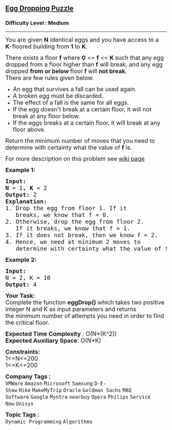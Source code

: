 <h2><a href="https://www.geeksforgeeks.org/problems/egg-dropping-puzzle-1587115620/1?itm_source=geeksforgeeks&itm_medium=article&itm_campaign=bottom_sticky_on_article">Egg Dropping Puzzle</a></h2><h3>Difficulty Level : Medium</h3><hr><div class="problems_problem_content__Xm_eO"><p><span style="font-size: 18px;">You are given <strong>N</strong> identical eggs and you have access to a <strong>K</strong>-floored building from&nbsp;<strong>1</strong>&nbsp;to&nbsp;<strong>K</strong>.</span></p>
<p><span style="font-size: 18px;">There exists a floor <strong>f</strong>&nbsp;where <strong>0</strong> &lt;= <strong>f</strong> &lt;= <strong>K&nbsp;</strong>such that any egg dropped from a floor higher than <strong>f</strong>&nbsp;will break, and any egg dropped <strong>from or below </strong>floor <strong>f </strong>will <strong>not break</strong>. <br>There are few rules given below.&nbsp;</span></p>
<ul>
<li><span style="font-size: 18px;">An egg that survives a fall can be used again.</span></li>
<li><span style="font-size: 18px;">A broken egg must be discarded.</span></li>
<li><span style="font-size: 18px;">The effect of a fall is the same for all eggs.</span></li>
<li><span style="font-size: 18px;">If the egg doesn't break at a certain floor, it will not break at any floor below.</span></li>
<li><span style="font-size: 18px;">If the eggs breaks at a certain floor, it will break at any floor above.</span></li>
</ul>
<p><span style="font-size: 18px;">Return the minimum number of moves that you need to determine with certainty what the value of&nbsp;<strong>f</strong>&nbsp;is.</span></p>
<p><span style="font-size: 18px;">For more description on this problem see <a href="http://en.wikipedia.org/wiki/Dynamic_programming#Egg_dropping_puzzle">wiki page</a></span></p>
<p><span style="font-size: 18px;"><strong>Example 1:</strong></span></p>
<pre><span style="font-size: 18px;"><strong>Input:
N </strong>= 1<strong>, K </strong>= 2
<strong>Output: </strong>2
<strong>Explanation:&nbsp;
</strong>1. Drop the egg from floor 1. If it 
&nbsp;  breaks, we know that f = 0.
2. Otherwise, drop the egg from floor 2.
&nbsp;  If it breaks, we know that f = 1.
3. If it does not break, then we know f = 2.
4. Hence, we need at minimum 2 moves to
&nbsp;  determine with certainty what the value of f is.</span></pre>
<p><span style="font-size: 18px;"><strong>Example 2:</strong></span></p>
<pre><span style="font-size: 18px;"><strong>Input:</strong></span><span style="font-size: 18px;">
N = 2, K = 10
<strong>Output: </strong>4</span></pre>
<p><span style="font-size: 18px;"><strong>Your Task:</strong><br>Complete the function&nbsp;<strong>eggDrop()</strong>&nbsp;which takes two&nbsp;positive integer N&nbsp;and K as input parameters&nbsp;and returns the&nbsp;minimum number of attempts you need in order to find the critical floor.</span></p>
<p><span style="font-size: 18px;"><strong>Expected Time Complexity</strong> : O(N*(K^2))<br><strong>Expected Auxiliary Space</strong>: O(N*K)</span></p>
<p><span style="font-size: 18px;"><strong>Constraints:</strong><br>1&lt;=N&lt;=200<br>1&lt;=K&lt;=200</span></p></div><p><span style=font-size:18px><strong>Company Tags : </strong><br><code>VMWare</code>&nbsp;<code>Amazon</code>&nbsp;<code>Microsoft</code>&nbsp;<code>Samsung</code>&nbsp;<code>D-E-Shaw</code>&nbsp;<code>Hike</code>&nbsp;<code>MakeMyTrip</code>&nbsp;<code>Oracle</code>&nbsp;<code>Goldman Sachs</code>&nbsp;<code>MAQ Software</code>&nbsp;<code>Google</code>&nbsp;<code>Myntra</code>&nbsp;<code>nearbuy</code>&nbsp;<code>Opera</code>&nbsp;<code>Philips</code>&nbsp;<code>Service Now</code>&nbsp;<code>Unisys</code>&nbsp;<br><p><span style=font-size:18px><strong>Topic Tags : </strong><br><code>Dynamic Programming</code>&nbsp;<code>Algorithms</code>&nbsp;